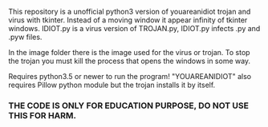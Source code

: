 This repository is a unofficial python3 version of youareanidiot trojan and virus with tkinter. Instead of a moving window it appear infinity of tkinter windows. IDIOT.py is a virus version of TROJAN.py, IDIOT.py infects .py and .pyw files.

In the image folder there is the image used for the virus or trojan. To stop the trojan you must kill the process that opens the windows in some way.

Requires python3.5 or newer to run the program! "YOUAREANIDIOT" also requires Pillow python module but the trojan installs it by itself.

### THE CODE IS ONLY FOR EDUCATION PURPOSE, DO NOT USE THIS FOR HARM.
